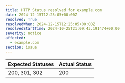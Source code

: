 ```yaml
---
title: HTTP Status resolved for example.com
date: 2024-12-15T12:25:05+00:00Z
resolved: True
resolvedWhen: 2024-12-15T12:25:05+00:00Z
resolvedStartTime: 2024-10-25T21:09:43.191474+00:00
severity: notice
affected:
  - example.com
section: issue
---
```


| Expected Statuses | Actual Status  |
|-------------------|----------------|
| 200, 301, 302 | 200 |
